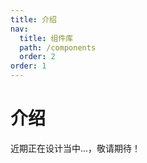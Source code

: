 ```yaml
---
title: 介绍
nav:
  title: 组件库
  path: /components
  order: 2
order: 1
---
```


# 介绍

近期正在设计当中...，敬请期待！
